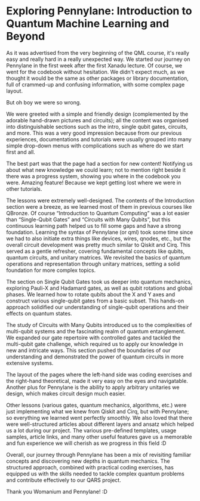 # Exploring Pennylane: Introduction to Quantum Machine Learning and Beyond

As it was advertised from the very beginning of the QML course, it's really easy and really hard in a really unexpected way. We started our journey on Pennylane in the first week after the first Xanadu lecture. Of course, we went for the codebook without hesitation. We didn't expect much, as we thought it would be the same as other packages or library documentation, full of crammed-up and confusing information, with some complex page layout.

But oh boy we were so wrong.

We were greeted with a simple and friendly design (complemented by the adorable hand-drawn pictures and circuits); all the content was organised into distinguishable sections such as the intro, single qubit gates, circuits, and more.
This was a very good impression because from our previous experiences, documentations and tutorials were usually grouped into many simple drop-down menus with complications such as where do we start first and all.

The best part was that the page had a section for new content! Notifying us about what new knowledge we could learn; not to mention right beside it there was a progress system, showing you where in the codebook you were. Amazing feature! Because we kept getting lost where we were in other tutorials.

The lessons were extremely well-designed. The contents of the Introduction section were a breeze, as we learned most of them in previous courses like QBronze. Of course “Introduction to Quantum Computing” was a lot easier than “Single-Qubit Gates” and “Circuits with Many Qubits”, but this continuous learning path helped us to fill some gaps and have a strong foundation. Learning the syntax of Pennylane (or qml) took some time since we had to also initiate extra things like devices, wires, qnodes, etc., but the overall circuit development was pretty much similar to Qiskit and Cirq. This served as a gentle refresher, covering fundamental concepts like qubits, quantum circuits, and unitary matrices. We revisited the basics of quantum operations and representation through unitary matrices, setting a solid foundation for more complex topics.

The section on Single Qubit Gates took us deeper into quantum mechanics, exploring Pauli-X and Hadamard gates, as well as qubit rotations and global phases. We learned how to rotate qubits about the X and Y axes and construct various single-qubit gates from a basic subset. This hands-on approach solidified our understanding of single-qubit operations and their effects on quantum states.

The study of Circuits with Many Qubits introduced us to the complexities of multi-qubit systems and the fascinating realm of quantum entanglement. We expanded our gate repertoire with controlled gates and tackled the multi-qubit gate challenge, which required us to apply our knowledge in new and intricate ways. This section pushed the boundaries of our understanding and demonstrated the power of quantum circuits in more extensive systems.

The layout of the pages where the left-hand side was coding exercises and the right-hand theoretical, made it very easy on the eyes and navigatable. Another plus for Pennylane is the ability to apply arbitrary unitaries we design, which makes circuit design much easier.

Other lessons (various gates, quantum mechanics, algorithms, etc.) were just implementing what we knew from Qiskit and Cirq, but with Pennylane; so everything we learned went perfectly smoothly. We also loved that there were well-structured articles about different layers and ansatz which helped us a lot during our project. The various pre-defined templates, usage samples, article links, and many other useful features gave us a memorable and fun experience we will cherish as we progress in this field :D

Overall, our journey through Pennylane has been a mix of revisiting familiar concepts and discovering new depths in quantum mechanics. The structured approach, combined with practical coding exercises, has equipped us with the skills needed to tackle complex quantum problems and contribute effectively to our QARS project.

Thank you Womanium and Pennylane! :D
